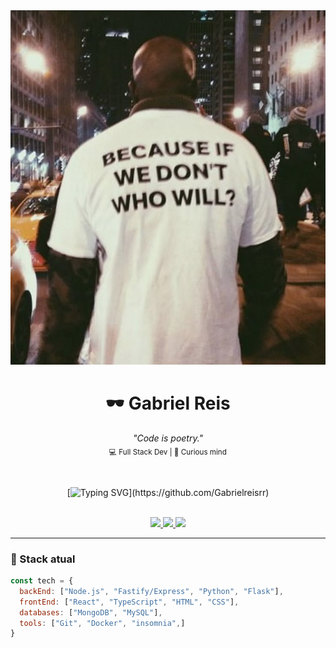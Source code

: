 <!-- Gabriel Reis | README with style -->

<div align="center">
  <img src="./🖤.jpg" width="750px" alt="artistic banner" />
</div>

<h1 align="center">🕶️ Gabriel Reis</h1>

<p align="center">
  <em>"Code is poetry."</em><br>
  <sub>💻 Full Stack Dev | 🧠 Curious mind </sub>
</p>

<br>

<div align="center">

[![Typing SVG](https://readme-typing-svg.herokuapp.com?font=Fira+Code&duration=2000&pause=1000&center=true&vCenter=true&width=435&lines=console.log('Hello+World!');+;const+dev+%3D+Gabriel;)](https://github.com/Gabrielreisrr)

</div>

<br>

<div align="center">
  <a href="https://instagram.com/g.reisr" target="_blank">
    <img src="https://img.shields.io/badge/Instagram-%23E4405F.svg?style=for-the-badge&logo=instagram&logoColor=white">
  </a>
  <a href="mailto:gabrielreisctt1@gmail.com" target="_blank">
    <img src="https://img.shields.io/badge/Gmail-%2312100E.svg?style=for-the-badge&logo=gmail&logoColor=white">
  </a>
  <a href="https://www.linkedin.com/in/gabriel-reis-992482250/" target="_blank">
    <img src="https://img.shields.io/badge/LinkedIn-%230A66C2.svg?style=for-the-badge&logo=linkedin&logoColor=white">
  </a>
</div>

---

### 🧠 Stack atual

```js
const tech = {
  backEnd: ["Node.js", "Fastify/Express", "Python", "Flask"],
  frontEnd: ["React", "TypeScript", "HTML", "CSS"],
  databases: ["MongoDB", "MySQL"],
  tools: ["Git", "Docker", "insomnia",]
}
